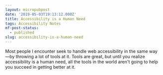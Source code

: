 ```yaml
---
layout: micropubpost
date: '2019-05-03T19:13:12.000Z'
title: Accessibility is a Human Need
tags: Accessibility Notes
mf-post-status:
  - published
slug: accessibility-is-a-human-need
---
```

Most people I encounter seek to handle web accessibility in the same way—by throwing a lot of tools at it. Tools are great, but until you realize accessibility is a human need, all the tools in the world aren't going to help you succeed in getting better at it.
